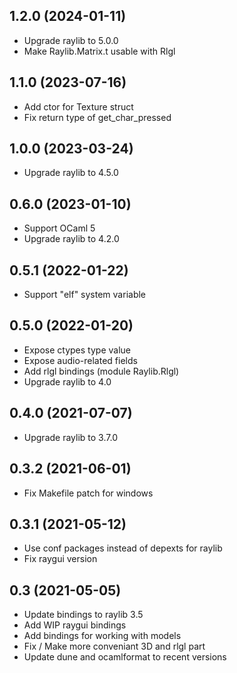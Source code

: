 1.2.0 (2024-01-11)
------------------

* Upgrade raylib to 5.0.0
* Make Raylib.Matrix.t usable with Rlgl

1.1.0 (2023-07-16)
------------------

* Add ctor for Texture struct
* Fix return type of get_char_pressed

1.0.0 (2023-03-24) 
------------------

* Upgrade raylib to 4.5.0

0.6.0 (2023-01-10)
------------------

* Support OCaml 5
* Upgrade raylib to 4.2.0

0.5.1 (2022-01-22)
------------------

* Support "elf" system variable

0.5.0 (2022-01-20)
------------------

* Expose ctypes type value
* Expose audio-related fields
* Add rlgl bindings (module Raylib.Rlgl)
* Upgrade raylib to 4.0

0.4.0 (2021-07-07)
------------------

* Upgrade raylib to 3.7.0

0.3.2 (2021-06-01)
------------------

* Fix Makefile patch for windows

0.3.1 (2021-05-12)
------------------

* Use conf packages instead of depexts for raylib
* Fix raygui version

0.3 (2021-05-05)
----------------

* Update bindings to raylib 3.5
* Add WIP raygui bindings
* Add bindings for working with models
* Fix / Make more conveniant 3D and rlgl part
* Update dune and ocamlformat to recent versions

